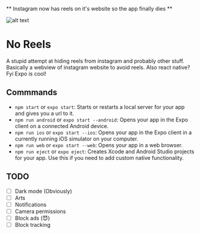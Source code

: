 ** Instagram now has reels on it's website so the app finally dies **

![alt text](https://github.com/tonybenoy/no_reels/blob/master/assets/icon.png?raw=true)
# No Reels
A stupid attempt at hiding reels from instagram and probably other stuff.
Basically a webview of instagram website to avoid reels. Also react native? Fyi Expo is cool!

## Commmands
- `npm start` or `expo start`: Starts or restarts a local server for your app and gives you a url to it.
- `npm run android` or `expo start --android`: Opens your app in the Expo client on a connected Android device.
- `npm run ios` or `expo start --ios`: Opens your app in the Expo client in a currently running iOS simulator on your computer.
- `npm run web` or `expo start --web`: Opens your app in a web browser.
- `npm run eject` or `expo eject`: Creates Xcode and Android Studio projects for your app. Use this if you need to add custom native functionality.

## TODO

- [ ] Dark mode (Obviously)
- [ ] Arts
- [ ] Notifications
- [ ] Camera permissions
- [ ] Block ads (😈)
- [ ] Block tracking
